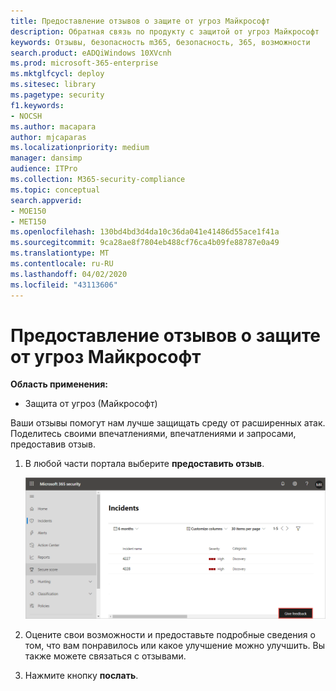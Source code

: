 ```yaml
---
title: Предоставление отзывов о защите от угроз Майкрософт
description: Обратная связь по продукту с защитой от угроз Майкрософт
keywords: Отзывы, безопасность m365, безопасность, 365, возможности
search.product: eADQiWindows 10XVcnh
ms.prod: microsoft-365-enterprise
ms.mktglfcycl: deploy
ms.sitesec: library
ms.pagetype: security
f1.keywords:
- NOCSH
ms.author: macapara
author: mjcaparas
ms.localizationpriority: medium
manager: dansimp
audience: ITPro
ms.collection: M365-security-compliance
ms.topic: conceptual
search.appverid:
- MOE150
- MET150
ms.openlocfilehash: 130bd4bd3d4da10c36da041e41486d55ace1f41a
ms.sourcegitcommit: 9ca28ae8f7804eb488cf76ca4b09fe88787e0a49
ms.translationtype: MT
ms.contentlocale: ru-RU
ms.lasthandoff: 04/02/2020
ms.locfileid: "43113606"
---
```

# <a name="provide-feedback-on-microsoft-threat-protection"></a>Предоставление отзывов о защите от угроз Майкрософт

**Область применения:**
- Защита от угроз (Майкрософт)

Ваши отзывы помогут нам лучше защищать среду от расширенных атак. Поделитесь своими впечатлениями, впечатлениями и запросами, предоставив отзыв.

1. В любой части портала выберите **предоставить отзыв**. 

    ![Изображение кнопки "Отзывы"](../../media/feedback.png)

2. Оцените свои возможности и предоставьте подробные сведения о том, что вам понравилось или какое улучшение можно улучшить. Вы также можете связаться с отзывами. 

3. Нажмите кнопку **послать**.